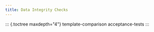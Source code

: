```yaml
---
title: Data Integrity Checks
--- 
```


::: {.toctree maxdepth="4"} template-comparison acceptance-tests :::

